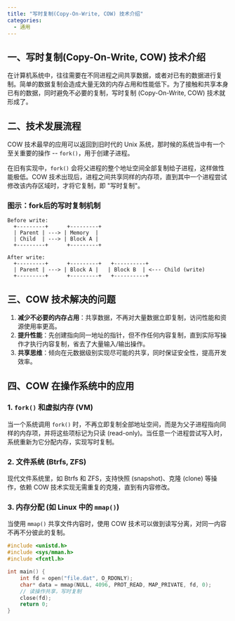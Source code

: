 ```yaml
---
title: "写时复制(Copy-On-Write, COW) 技术介绍"
categories:
  - 通用
---
```


## 一、写时复制(Copy-On-Write, COW) 技术介绍

在计算机系统中，往往需要在不同进程之间共享数据，或者对已有的数据进行复制。简单的数据复制会造成大量无效的内存占用和性能低下。为了接触和共享本身已有的数据，同时避免不必要的复制，写时复制 (Copy-On-Write, COW) 技术就形成了。

## 二、技术发展流程

COW 技术最早的应用可以返回到旧时代的 Unix 系统，那时候的系统当中有一个至关重要的操作 -- `fork()`，用于创建子进程。

在旧有实现中，`fork()` 会将父进程的整个地址空间全部复制给子进程，这样做性能极低。COW 技术出现后，进程之间共享同样的内存项，直到其中一个进程尝试修改该内存区域时，才将它复制，即 "写时复制"。

### 图示：fork后的写时复制机制

```text
Before write:
  +---------+      +---------+
  | Parent | ---> | Memory  |
  | Child  | ---> | Block A |
  +---------+      +---------+

After write:
  +---------+      +---------+   +----------+
  | Parent | ---> | Block A |   | Block B  | <--- Child (write)
  +---------+      +---------+   +----------+
```

## 三、COW 技术解决的问题

1. **减少不必要的内存占用**：共享数据，不再对大量数据立即复制，访问性能和资源使用率更高。
2. **提升性能**：先创建指向同一地址的指针，但不作任何内容复制，直到实际写操作才执行内容复制，省去了大量输入/输出操作。
3. **共享思维**：倾向在元数据级别实现尽可能的共享，同时保证安全性，提高开发效率。

## 四、COW 在操作系统中的应用

### 1. `fork()` 和虚拟内存 (VM)

当一个系统调用 `fork()` 时，不再立即复制全部地址空间，而是为父子进程指向同样的内存项，并将这些项标记为只读 (read-only)。当任意一个进程尝试写入时，系统重新为它分配内存，实现写时复制。

### 2. 文件系统 (Btrfs, ZFS)

现代文件系统里，如 Btrfs 和 ZFS，支持快照 (snapshot)、克隆 (clone) 等操作，依赖 COW 技术实现无需重复的克隆，直到有内容修改。

### 3. 内存分配 (如 Linux 中的 `mmap()`)

当使用 `mmap()` 共享文件内容时，使用 COW 技术可以做到读写分离，对同一内容不再不分彼此的复制。

```c
#include <unistd.h>
#include <sys/mman.h>
#include <fcntl.h>

int main() {
    int fd = open("file.dat", O_RDONLY);
    char* data = mmap(NULL, 4096, PROT_READ, MAP_PRIVATE, fd, 0);
    // 读操作共享，写时复制
    close(fd);
    return 0;
}
```

